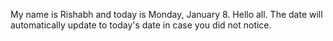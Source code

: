 My name is Rishabh and today is Monday, January 8. Hello all. The date will automatically update to today's date in case you did not notice.
